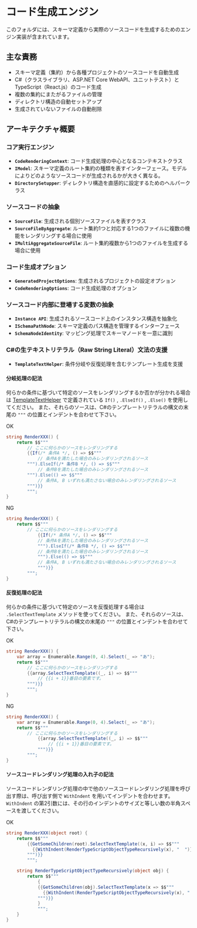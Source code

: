 # コード生成エンジン
このフォルダには、スキーマ定義から実際のソースコードを生成するためのエンジン実装が含まれています。

## 主な責務
- スキーマ定義（集約）から各種プロジェクトのソースコードを自動生成
- C#（クラスライブラリ、ASP.NET Core WebAPI、ユニットテスト）とTypeScript（React.js）のコード生成
- 複数の集約にまたがるファイルの管理
- ディレクトリ構造の自動セットアップ
- 生成されていないファイルの自動削除

## アーキテクチャ概要

### コア実行エンジン
- **`CodeRenderingContext`**: コード生成処理の中心となるコンテキストクラス
- **`IModel`**: スキーマ定義のルート集約の種類を表すインターフェース。モデルによりどのようなソースコードが生成されるかが大きく異なる。
- **`DirectorySetupper`**: ディレクトリ構造を直感的に設定するためのヘルパークラス

### ソースコードの抽象
- **`SourceFile`**: 生成される個別ソースファイルを表すクラス
- **`SourceFileByAggregate`**: ルート集約1つと対応する1つのファイルに複数の機能をレンダリングする場合に使用
- **`IMultiAggregateSourceFile`**: ルート集約複数から1つのファイルを生成する場合に使用

### コード生成オプション
- **`GeneratedProjectOptions`**: 生成されるプロジェクトの設定オプション
- **`CodeRenderingOptions`**: コード生成処理のオプション

### ソースコード内部に登場する変数の抽象
- **`Instance API`**: 生成されるソースコード上のインスタンス構造を抽象化
- **`ISchemaPathNode`**: スキーマ定義のパス構造を管理するインターフェース
- **`SchemaNodeIdentity`**: マッピング処理でスキーマノードを一意に識別

### C#の生テキストリテラル（Raw String Literal）文法の支援
- **`TemplateTextHelper`**: 条件分岐や反復処理を含むテンプレート生成を支援

#### 分岐処理の記法
何らかの条件に基づいて特定のソースをレンダリングするか否かが分かれる場合は [TemplateTextHelper](./TemplateTextHelper.cs) で定義されている `If()` , `.ElseIf()` , `.Else()` を使用してください。
また、それらのソースは、C#のテンプレートリテラルの構文の末尾の `"""` の位置とインデントを合わせて下さい。

OK

```cs
string RenderXXX() {
    return $$"""
        // ここに何らかのソースをレンダリングする
        {{If(/* 条件A */, () => $$"""
            // 条件Aを満たした場合のみレンダリングされるソース
        """).ElseIf(/* 条件B */, () => $$"""
            // 条件Bを満たした場合のみレンダリングされるソース
        """).Else(() => $$"""
            // 条件A, B いずれも満たさない場合のみレンダリングされるソース
        """)}}
        """;
}
```

NG

```cs
string RenderXXX() {
    return $$"""
        // ここに何らかのソースをレンダリングする
            {{If(/* 条件A */, () => $$"""
            // 条件Aを満たした場合のみレンダリングされるソース
            """).ElseIf(/* 条件B */, () => $$"""
            // 条件Bを満たした場合のみレンダリングされるソース
            """).Else(() => $$"""
            // 条件A, B いずれも満たさない場合のみレンダリングされるソース
            """)}}
        """;
}
```

#### 反復処理の記法
何らかの条件に基づいて特定のソースを反復処理する場合は `.SelectTextTemplate` メソッドを使ってください。
また、それらのソースは、C#のテンプレートリテラルの構文の末尾の `"""` の位置とインデントを合わせて下さい。

OK

```cs
string RenderXXX() {
    var array = Enumerable.Range(0, 4).Select(_ => "あ");
    return $$"""
        // ここに何らかのソースをレンダリングする
        {{array.SelectTextTemplate((_, i) => $$"""
            // {{i + 1}}番目の要素です。
        """)}}
        """;
}
```

NG

```cs
string RenderXXX() {
    var array = Enumerable.Range(0, 4).Select(_ => "あ");
    return $$"""
        // ここに何らかのソースをレンダリングする
            {{array.SelectTextTemplate((_, i) => $$"""
                // {{i + 1}}番目の要素です。
            """)}}
        """;
}
```

#### ソースコードレンダリング処理の入れ子の記法
ソースコードレンダリング処理の中で他のソースコードレンダリング処理を呼び出す際は、呼び出す側で `WithIndent` を用いてインデントを合わせます。
`WithIndent` の第2引数には、その行のインデントのサイズと等しい数の半角スペースを渡してください。

OK

```cs
string RenderXXX(object root) {
    return $$"""
        {{GetSomeChildren(root).SelectTextTemplate((x, i) => $$"""
          {{WithIndent(RenderTypeScriptObjectTypeRecursively(x), "  ")}}
        """)}}
        """;

    string RenderTypeScriptObjectTypeRecursively(object obj) {
        return $$"""
            {
            {{GetSomeChildren(obj).SelectTextTemplate(x => $$"""
              {{WithIndent(RenderTypeScriptObjectTypeRecursively(x), "  ")}}
            """)}}
            }
            """;
    }
}
```
